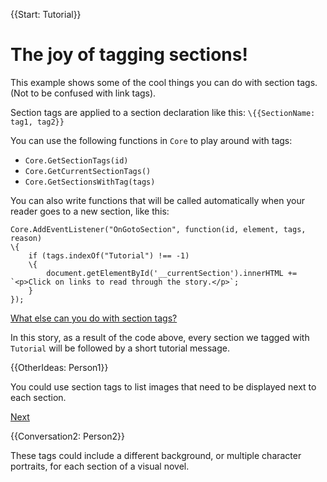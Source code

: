 {{Start: Tutorial}}

# The joy of tagging sections!

This example shows some of the cool things you can do with section tags.
(Not to be confused with link tags).

Section tags are applied to a section declaration like this: `\{{SectionName: tag1, tag2}}`

You can use the following functions in `Core` to play around with tags:

* `Core.GetSectionTags(id)`
* `Core.GetCurrentSectionTags()`
* `Core.GetSectionsWithTag(tags)`

You can also write functions that will be called automatically when your reader
goes to a new section, like this:

```
Core.AddEventListener("OnGotoSection", function(id, element, tags, reason)
\{
	if (tags.indexOf("Tutorial") !== -1)
	\{
		document.getElementById('__currentSection').innerHTML += `<p>Click on links to read through the story.</p>`;
	}
});
```

[What else can you do with section tags?]({@OtherIdeas})

In this story, as a result of the code above, every section we tagged with `Tutorial`
will be followed by a short tutorial message.

{{OtherIdeas: Person1}}

You could use section tags to list images that need to be displayed next to
each section.

[Next]({@Conversation2})

{{Conversation2: Person2}}

These tags could include a different background, or multiple character portraits,
for each section of a visual novel.
